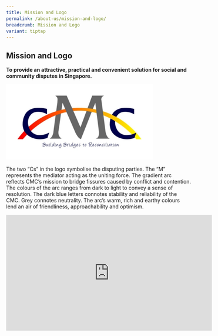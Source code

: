 ```yaml
---
title: Mission and Logo
permalink: /about-us/mission-and-logo/
breadcrumb: Mission and Logo
variant: tiptap
---
```

<h2>Mission and Logo</h2><p><strong>To provide an attractive, practical and convenient solution for social and community disputes in Singapore.</strong></p><div class="isomer-image-wrapper"><img style="width: 400px" height="auto" width="100%" title="Mission and Logo" alt="Mission and Logo" src="/images/1544581758019.jpg"></div><p>The two “Cs” in the logo symbolise the disputing parties. The “M” represents the mediator acting as the uniting force. The gradient arc reflects CMC’s mission to bridge fissures caused by conflict and contention. The colours of the arc ranges from dark to light to convey a sense of resolution. The dark blue letters connotes stability and reliability of the CMC. Grey connotes neutrality. The arc’s warm, rich and earthy colours lend an air of friendliness, approachability and optimism.</p><div class="iframe-wrapper"><iframe height="315" width="560" allowfullscreen="true" frameborder="0" src="https://www.youtube.com/embed/2K9yrnyQDp4?rel=0"></iframe></div><p></p>